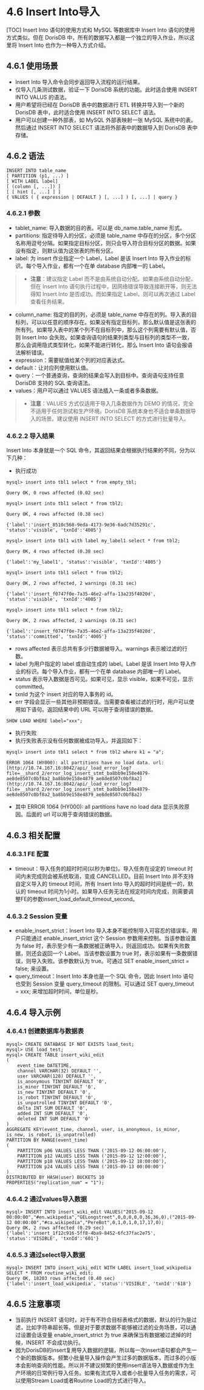 # 4.6 Insert Into导入

\[TOC\] Insert Into 语句的使用方式和 MySQL 等数据库中 Insert Into 语句的使用方式类似。但在 DorisDB 中，所有的数据写入都是一个独立的导入作业，所以这里将 Insert Into 也作为一种导入方式介绍。

## 4.6.1 使用场景

* Insert Into 导入命令会同步返回导入流程的运行结果。
* 仅导入几条测试数据，验证一下 DorisDB 系统的功能。此时适合使用 INSERT INTO VALUS 的语法。
* 用户希望将已经在 DorisDB 表中的数据进行 ETL 转换并导入到一个新的 DorisDB 表中，此时适合使用 INSERT INTO SELECT 语法。
* 用户可以创建一种外部表，如 MySQL 外部表映射一张 MySQL 系统中的表。然后通过 INSERT INTO SELECT 语法将外部表中的数据导入到 DorisDB 表中存储。

## 4.6.2 语法

```text
INSERT INTO table_name
[ PARTITION (p1, ...) ]
[ WITH LABEL label]
[ (column [, ...]) ]
[ [ hint [, ...] ] ]
{ VALUES ( { expression | DEFAULT } [, ...] ) [, ...] | query }
```

### 4.6.2.1 参数

* tablet\_name: 导入数据的目的表。可以是 db\_name.table\_name 形式。
* partitions: 指定待导入的分区，必须是 table\_name 中存在的分区，多个分区名称用逗号分隔。如果指定目标分区，则只会导入符合目标分区的数据。如果没有指定，则默认值为这张表的所有分区。
* label: 为 insert 作业指定一个 Label，Label 是该 Insert Into 导入作业的标识。每个导入作业，都有一个在单 database 内部唯一的 Label。

> * **注意**：建议指定 Label 而不是由系统自动分配。如果由系统自动分配，但在 Insert Into 语句执行过程中，因网络错误导致连接断开等，则无法得知 Insert Into 是否成功。而如果指定 Label，则可以再次通过 Label 查看任务结果。

* column\_name: 指定的目的列，必须是 table\_name 中存在的列。导入表的目标列，可以以任意的顺序存在。如果没有指定目标列，那么默认值是这张表的所有列。如果导入表中的某个列不在目标列中，那么这个列需要有默认值，否则 Insert Into 会失败。如果查询语句的结果列类型与目标列的类型不一致，那么会调用隐式类型转化，如果不能进行转化，那么 Insert Into 语句会报语法解析错误。
* expression：需要赋值给某个列的对应表达式。
* default：让对应列使用默认值。
* query：一个普通查询，查询的结果会写入到目标中。查询语句支持任意 DorisDB 支持的 SQL 查询语法。
* values：用户可以通过 VALUES 语法插入一条或者多条数据。

> * **注意**：VALUES 方式仅适用于导入几条数据作为 DEMO 的情况，完全不适用于任何测试和生产环境。DorisDB 系统本身也不适合单条数据导入的场景。建议使用 INSERT INTO SELECT 的方式进行批量导入。

### 4.6.2.2 导入结果

Insert Into 本身就是一个 SQL 命令，其返回结果会根据执行结果的不同，分为以下几种：

* 执行成功

`mysql> insert into tbl1 select * from empty_tbl;`

`Query OK, 0 rows affected (0.02 sec)`

`mysql> insert into tbl1 select * from tbl2;`

`Query OK, 4 rows affected (0.38 sec)`

`{'label':'insert_8510c568-9eda-4173-9e36-6adc7d35291c', 'status':'visible', 'txnId':'4005'}`

`mysql> insert into tbl1 with label my_label1 select * from tbl2;`

`Query OK, 4 rows affected (0.38 sec)`

`{'label':'my_label1', 'status':'visible', 'txnId':'4005'}`

`mysql> insert into tbl1 select * from tbl2;`

`Query OK, 2 rows affected, 2 warnings (0.31 sec)`

`{'label':'insert_f0747f0e-7a35-46e2-affa-13a235f4020d', 'status':'visible', 'txnId':'4005'}`

`mysql> insert into tbl1 select * from tbl2;`

`Query OK, 2 rows affected, 2 warnings (0.31 sec)`

`{'label':'insert_f0747f0e-7a35-46e2-affa-13a235f4020d', 'status':'committed', 'txnId':'4005'}`

* rows affected 表示总共有多少行数据被导入。warnings 表示被过滤的行数。
* label 为用户指定的 label 或自动生成的 label。Label 是该 Insert Into 导入作业的标识。每个导入作业，都有一个在单 database 内部唯一的 Label。
* status 表示导入数据是否可见。如果可见，显示 visible，如果不可见，显示 committed。
* txnId 为这个 insert 对应的导入事务的 id。
* err 字段会显示一些其他非预期错误。当需要查看被过滤的行时，用户可以使用如下语句。返回结果中的 URL 可以用于查询错误的数据。

`SHOW LOAD WHERE label="xxx";`

* 执行失败
* 执行失败表示没有任何数据被成功导入，并返回如下：

`mysql> insert into tbl1 select * from tbl2 where k1 = "a";`

`ERROR 1064 (HY000): all partitions have no load data. url: [http://10.74.167.16:8042/api/_load_error_log?file=__shard_2/error_log_insert_stmt_ba8bb9e158e4879-ae8de8507c0bf8a2_ba8bb9e158e4879_ae8de8507c0bf8a2](http://10.74.167.16:8042/api/_load_error_log?file=__shard_2/error_log_insert_stmt_ba8bb9e158e4879-ae8de8507c0bf8a2_ba8bb9e158e4879_ae8de8507c0bf8a2)`

* 其中 ERROR 1064 \(HY000\): all partitions have no load data 显示失败原因。后面的 url 可以用于查询错误的数据。

## 4.6.3 相关配置

### 4.6.3.1 FE 配置

* timeout：导入任务的超时时间\(以秒为单位\)。导入任务在设定的 timeout 时间内未完成则会被系统取消，变成 CANCELLED。目前 Insert Into 并不支持自定义导入的 timeout 时间，所有 Insert Into 导入的超时时间是统一的，默认的 timeout 时间为1小时。如果导入任务无法在规定时间内完成，则需要调整FE的参数insert\_load\_default\_timeout\_second。

### 4.6.3.2 Session 变量

* enable\_insert\_strict：Insert Into 导入本身不能控制导入可容忍的错误率。用户只能通过 enable\_insert\_strict 这个 Session 参数用来控制。当该参数设置为 false 时，表示至少有一条数据被正确导入，则返回成功。如果有失败数据，则还会返回一个 Label。当该参数设置为 true 时，表示如果有一条数据错误，则导入失败。该参数默认为 true。可通过 SET enable\_insert\_strict = false; 来设置。
* query\_timeout：Insert Into 本身也是一个 SQL 命令，因此 Insert Into 语句也受到 Session 变量 query\_timeout 的限制。可以通过 SET query\_timeout = xxx; 来增加超时时间，单位是秒。

## 4.6.4 导入示例

### 4.6.4.1 创建数据库与数据表

```text
mysql> CREATE DATABASE IF NOT EXISTS load_test;
mysql> USE load_test;
mysql> CREATE TABLE insert_wiki_edit
(
    event_time DATETIME,
    channel VARCHAR(32) DEFAULT '',
    user VARCHAR(128) DEFAULT '',
    is_anonymous TINYINT DEFAULT '0',
    is_minor TINYINT DEFAULT '0',
    is_new TINYINT DEFAULT '0',
    is_robot TINYINT DEFAULT '0',
    is_unpatrolled TINYINT DEFAULT '0',
    delta INT SUM DEFAULT '0',
    added INT SUM DEFAULT '0',
    deleted INT SUM DEFAULT '0'
)
AGGREGATE KEY(event_time, channel, user, is_anonymous, is_minor, is_new, is_robot, is_unpatrolled)
PARTITION BY RANGE(event_time)
(
    PARTITION p06 VALUES LESS THAN ('2015-09-12 06:00:00'),
    PARTITION p12 VALUES LESS THAN ('2015-09-12 12:00:00'),
    PARTITION p18 VALUES LESS THAN ('2015-09-12 18:00:00'),
    PARTITION p24 VALUES LESS THAN ('2015-09-13 00:00:00')
)
DISTRIBUTED BY HASH(user) BUCKETS 10
PROPERTIES("replication_num" = "1");
```

### 4.6.4.2 通过values导入数据

```text
mysql> INSERT INTO insert_wiki_edit VALUES("2015-09-12 00:00:00","#en.wikipedia","GELongstreet",0,0,0,0,0,36,36,0),("2015-09-12 00:00:00","#ca.wikipedia","PereBot",0,1,0,1,0,17,17,0);
Query OK, 2 rows affected (0.29 sec)
{'label':'insert_1f12c916-5ff8-4ba9-8452-6fc37fac2e75', 'status':'VISIBLE', 'txnId':'601'}
```

### 4.6.5.3 通过select导入数据

```text
mysql> INSERT INTO insert_wiki_edit WITH LABEL insert_load_wikipedia SELECT * FROM routine_wiki_edit; 
Query OK, 18203 rows affected (0.40 sec)
{'label':'insert_load_wikipedia', 'status':'VISIBLE', 'txnId':'618'}
```

## 4.6.5 注意事项

* 当前执行 INSERT 语句时，对于有不符合目标表格式的数据，默认的行为是过滤，比如字符串超长等。但是对于要求数据不能够被过滤的业务场景，可以通过设置会话变量 enable\_insert\_strict 为 true 来确保当有数据被过滤掉的时候，INSERT 不会成功执行。
* 因为DorisDB的insert复用导入数据的逻辑，所以每一次insert语句都会产生一个新的数据版本。频繁小批量导入操作会产生过多的数据版本，而过多的小版本会影响查询的性能。所以并不建议频繁的使用insert语法导入数据或作为生产环境的日常例行导入任务。如果有流式导入或者小批量导入任务的需求，可以使用Stream Load或者Routine Load的方式进行导入。

